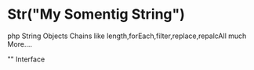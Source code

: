 # Str("My Somentig String")
php String Objects Chains like length,forEach,filter,replace,repalcAll much More....

"" Interface
